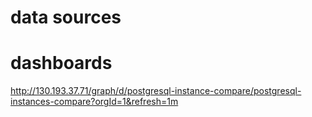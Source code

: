 # data sources

# dashboards
http://130.193.37.71/graph/d/postgresql-instance-compare/postgresql-instances-compare?orgId=1&refresh=1m